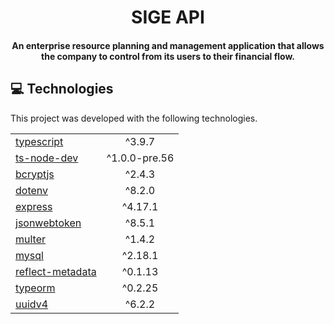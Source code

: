 <h1 align="center">
    SIGE API 
</h1>

<h4 align="center">
    An enterprise resource planning and management application that allows the company to control from its users to their financial flow.
</h4>

## :computer: Technologies

This project was developed with the following technologies.

|                                                                                                  |          |
| ------------------------------------------------------------------------------------------------ | :------: | 
| [typescript](https://https://www.typescriptlang.org/)                       | ^3.9.7 |
| [ts-node-dev](https://www.npmjs.com/package/ts-node-dev)                    | ^1.0.0-pre.56 | 
| [bcryptjs](https://www.npmjs.com/package/bcrypt)                            | ^2.4.3 |
| [dotenv](https://www.npmjs.com/package/dotenv)                              | ^8.2.0 |
| [express](https://expressjs.com/pt-br/)                                     | ^4.17.1 |
| [jsonwebtoken](https://jwt.io/)                                             | ^8.5.1 |
| [multer](https://github.com/expressjs/multer)                               | ^1.4.2 |
| [mysql](https://www.mysql.com/)                                             | ^2.18.1 |
| [reflect-metadata](https://github.com/rbuckton/reflect-metadata)            | ^0.1.13 |
| [typeorm](https://typeorm.io/)                                              | ^0.2.25 |
| [uuidv4](https://www.npmjs.com/package/uuid)                                | ^6.2.2 |
